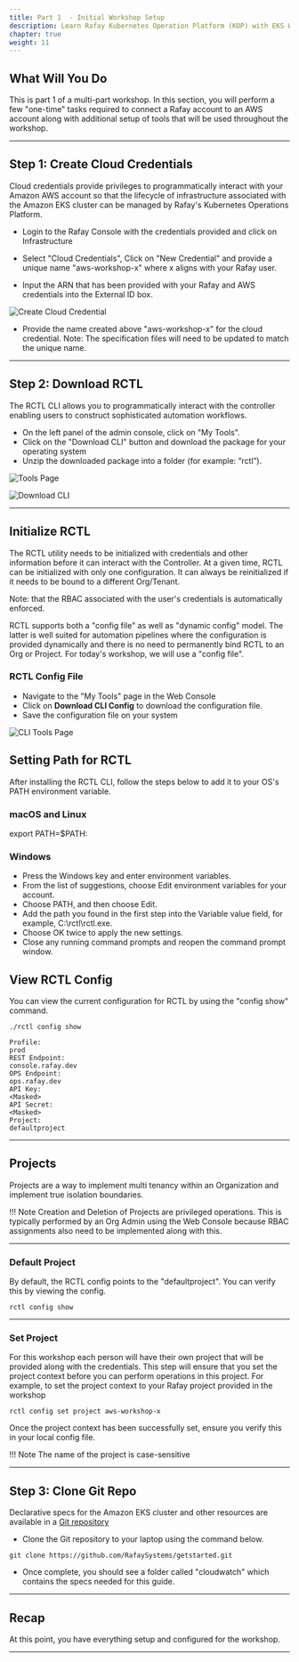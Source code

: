 ```yaml
---
title: Part 1  - Initial Workshop Setup  
description: Learn Rafay Kubernetes Operation Platform (KOP) with EKS Workshop. Rafay is a SaaS-first Kubernetes Operations Platform with enterprise-class scalability.
chapter: true
weight: 11
---
```



## What Will You Do

This is part 1 of a multi-part workshop. In this section, you will perform a few "one-time" tasks required to connect a Rafay account to an AWS account along with additional setup of tools that will be used throughout the workshop. 

---

## Step 1: Create Cloud Credentials 

Cloud credentials provide privileges to programmatically interact with your Amazon AWS account so that the lifecycle of infrastructure associated with the Amazon EKS cluster can be managed by Rafay's Kubernetes Operations Platform. 

- Login to the Rafay Console with the credentials provided and click on Infrastructure

- Select "Cloud Credentials", Click on "New Credential" and provide a unique name "aws-workshop-x" where x aligns with your Rafay user.

- Input the ARN that has been provided with your Rafay and AWS credentials into the External ID box.

![Create Cloud Credential](/040_modules/img/part1/cloud_credential_create.png)

- Provide the name created above "aws-workshop-x" for the cloud credential.  Note: The specification files will need to be updated to match the unique name.
---

## Step 2: Download RCTL

The RCTL CLI allows you to programmatically interact with the controller enabling users to construct sophisticated automation workflows. 

- On the left panel of the admin console, click on "My Tools".
- Click on the "Download CLI" button and download the package for your operating system
- Unzip the downloaded package into a folder (for example: “rctl”).

![Tools Page](/040_modules/img/part1/cli_tools_page.png)

![Download CLI](/040_modules/img/part1/cli_download_page.png)

---

## Initialize RCTL
  
The RCTL utility needs to be initialized with credentials and other information before it can interact with the Controller. At a given time, RCTL can be initialized with only one configuration. It can always be reinitialized if it needs to be bound to a different Org/Tenant.

Note: that the RBAC associated with the user's credentials is automatically enforced.

RCTL supports both a "config file" as well as "dynamic config" model. The latter is well suited for automation pipelines where the configuration is provided dynamically and there is no need to permanently bind RCTL to an Org or Project. For today's workshop, we will use a "config file".

### RCTL Config File
- Navigate to the "My Tools" page in the Web Console
- Click on __Download CLI Config__ to download the configuration file.
- Save the configuration file on your system

![CLI Tools Page](/040_modules/img/part1/cli_tools_page.png)

## Setting Path for RCTL 

After installing the RCTL CLI, follow the steps below to add it to your OS's PATH environment variable. 

### macOS and Linux 

export PATH=$PATH:<folder where you unzipped RCTL> 

### Windows

- Press the Windows key and enter environment variables.
- From the list of suggestions, choose Edit environment variables for your account.
- Choose PATH, and then choose Edit.
- Add the path you found in the first step into the Variable value field, for example, C:\rctl\rctl.exe.
- Choose OK twice to apply the new settings.
- Close any running command prompts and reopen the command prompt window.

## View RCTL Config

You can view the current configuration for RCTL by using the "config show" command.

```
./rctl config show

Profile:                                                                    prod
REST Endpoint:                                                 console.rafay.dev
OPS Endpoint:                                                      ops.rafay.dev
API Key:                                                            <Masked>
API Secret:                                                         <Masked>
Project:                                                          defaultproject
```

---

## Projects

Projects are a way to implement multi tenancy within an Organization and implement true isolation boundaries. 

!!! Note
    Creation and Deletion of Projects are privileged operations. This is typically performed by an Org Admin using the Web Console because RBAC assignments also need to be implemented along with this.

---

### Default Project

By default, the RCTL config points to the "defaultproject". You can verify this by viewing the config.

```
rctl config show
```

---

### Set Project

For this workshop each person will have their own project that will be provided along with the credentials. This step will ensure that you set the project context before you can perform operations in this project. For example, to set the project context to your Rafay project provided in the workshop

```
rctl config set project aws-workshop-x
```

Once the project context has been successfully set, ensure you verify this in your local config file.


!!! Note
    The name of the project is case-sensitive

---

## Step 3: Clone Git Repo 

Declarative specs for the Amazon EKS cluster and other resources are available in a [Git repository](https://github.com/RafaySystems/getstarted)

- Clone the Git repository to your laptop using the command below. 

```
git clone https://github.com/RafaySystems/getstarted.git
```

- Once complete, you should see a folder called "cloudwatch" which contains the specs needed for this guide. 

--- 

## Recap

At this point, you have everything setup and configured for the workshop.

---
